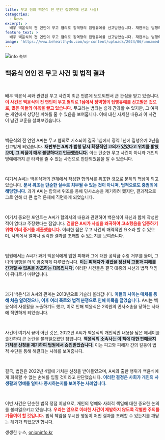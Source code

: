 ```yaml
---
title: 무고 혐의 백윤식 전 연인 집행유예 선고 사실!
categories:
  - News
excerpt: >
  배우 백윤식의 전 연인이 무고 혐의로 징역형의 집행유예를 선고받았습니다. 재판부는 범행의 죄질이 심각하다며, A씨의 진심 어린 반성을 의심했습니다. 이 사건의 전말과 두 사람의 복잡한 관계가 궁금하다면 클릭하세요!
feature_text: >
  배우 백윤식의 전 연인이 무고 혐의로 징역형의 집행유예를 선고받았습니다. 재판부는 범행의 죄질이 심각하다며, A씨의 진심 어린 반성을 의심했습니다. 이 사건의 전말과 두 사람의 복잡한 관계가 궁금하다면 클릭하세요!
image: 'https://www.behealthy4u.com/wp-content/uploads/2024/06/unnamed-file.png'
---
```


<p><img src="https://www.behealthy4u.com/wp-content/uploads/2024/06/unnamed-file.png" alt="info 속보" /></p>

<h2 data-ke-size="size26">백윤식 연인 전 무고 사건 및 법적 결과</h2>

<p data-ke-size="size16">&nbsp;</p>

<p>배우 백윤식 씨와 관련된 무고 사건이 최근 언론에 보도되면서 큰 관심을 받고 있습니다. <b><span style="color: #ee2323;">이 사건은 백윤식의 전 연인이 무고 혐의로 1심에서 징역형의 집행유예를 선고받은 것으로, 많은 이들의 이목을 끌고 있습니다.</span></b> 무고라는 범죄는 쉽게 간과할 수 있지만, 그 여파는 개인에게 상당한 피해를 줄 수 있음을 보여줍니다. 이에 대한 자세한 내용과 이 사건이 남긴 교훈을 살펴보겠습니다.</p>

<p data-ke-size="size16">&nbsp;</p>

<p>백윤식의 전 연인 A씨는 무고 혐의로 기소되어 결국 1심에서 징역 1년에 집행유예 2년을 선고받게 되었습니다. <b><span style="background-color: #21538527;">재판부는 A씨가 범행 당시 확정적인 고의가 있었다고 위치를 밝혔으며, 그 죄질이 매우 불량하다고 언급했습니다.</span></b> 이는 단순한 무고 사건이 아니라 개인의 명예에까지 큰 타격을 줄 수 있는 사건으로 판단되었음을 알 수 있습니다.</p>

<p data-ke-size="size16">&nbsp;</p>

<p>여기서 A씨는 백윤식과의 관계에서 작성한 합의서를 위조한 것으로 문제의 핵심이 되고 있습니다. <b><span style="color: #1a5490;">문서 위조는 단순한 실수로 치부될 수 있는 것이 아니며, 법적으로도 중범죄에 해당합니다.</span></b> 과거 A씨는 합의서 위조를 통해 민사소송을 제기하려 했지만, 결과적으로 그로 인해 더 큰 법적 문제에 직면하게 되었습니다.</p>

<p data-ke-size="size16">&nbsp;</p>

<p>여기서 중요한 포인트는 A씨가 합의서의 내용과 관련하여 백윤식이 자신과 함께 작성한 적이 없다고 주장했다는 점입니다. <b><span style="color: #ee2323;">검찰은 A씨가 사실을 왜곡하여 고소했음을 입증하기 위해 여러 증거를 제출했습니다.</span></b> 이러한 점은 무고 사건의 매력적인 요소라 할 수 있으며, 사회에서 얼마나 심각한 결과를 초래할 수 있는지를 보여줍니다.</p>

<p data-ke-size="size16">&nbsp;</p>

<p>법원에서는 A씨가 과거 백윤식에게 입힌 피해와 그에 대한 공탁금 수령 거부를 들며, 그녀의 범행을 더욱 엄중하게 다루었습니다. <b><span style="background-color: #21538527;">이는 피해자가 겪었을 정신적 고통과 피해를 간과할 수 없음을 강조하는 대목입니다.</span></b> 이러한 사건들은 결국 대중의 시선과 법적 책임이 뒤따르기 마련입니다.</p>

<p data-ke-size="size16">&nbsp;</p>

<p>과거 백윤식과 A씨의 관계는 2013년으로 거슬러 올라갑니다. <b><span style="color: #1a5490;">이들의 사이는 매체를 통해 처음 알려졌으나, 이후 여러 폭로와 법적 분쟁으로 인해 이목을 끌었습니다.</span></b> A씨는 백윤식의 사생활을 노출하기도 했고, 이로 인해 백윤식은 2억원의 민사소송을 당하는 사태에 직면하게 되었습니다.</p>

<p data-ke-size="size16">&nbsp;</p>

<p>사건이 여기서 끝이 아닌 것은, 2022년 A씨가 백윤식의 개인적인 내용을 담은 에세이를 출간하여 큰 논란을 불러일으켰던 점입니다. <b><span style="background-color: #21538527;">백윤식의 소속사는 이 책에 대한 판매금지 가처분 신청을 제기하여 법원에서 승인받았습니다.</span></b> 이는 피고와 피해자 간의 갈등이 법적 수단을 통해 해결되는 사례를 보여줍니다.</p>

<p data-ke-size="size16">&nbsp;</p>

<p>결국, 법원은 2022년 4월에 가처분 신청을 받아들였으며, A씨의 출판 행위가 백윤식에게 회복할 수 없는 손해를 입힐 것이라고 판단했습니다. <b><span style="color: #1a5490;">이러한 결정은 사회가 개인의 사생활과 명예를 얼마나 중시하는지를 보여주는 사례입니다.</span></b> </p>

<p data-ke-size="size16">&nbsp;</p>

<p>이번 사건은 단순한 법적 쟁점 이상으로, 개인의 명예와 사회적 책임에 대한 중요한 논의를 불러일으키고 있습니다. <b><span style="color: #ee2323;">우리는 앞으로 이러한 사건이 재발하지 않도록 각별한 주의를 기울여야 할 것입니다.</span></b> 법적 책임을 무시한 행동이 어떤 결과를 초래할 수 있는지를 깨닫는 계기가 되었으면 합니다.</p>
생생한 뉴스, <a href="https://onioninfo.kr" rel="dofollow">onioninfo.kr</a>


